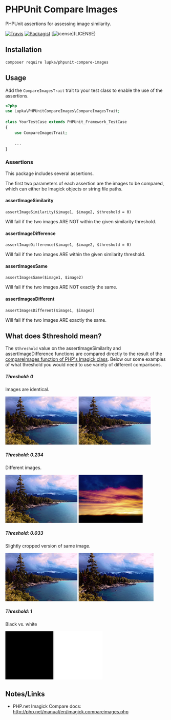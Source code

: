 # PHPUnit Compare Images

PHPUnit assertions for assessing image similarity.

[![Travis](https://img.shields.io/travis/lupka/phpunit-compare-images.svg)](https://travis-ci.org/lupka/phpunit-compare-images)
[![Packagist](https://img.shields.io/packagist/v/lupka/phpunit-compare-images.svg)](https://packagist.org/packages/lupka/phpunit-compare-images)
[![[]()icense](https://img.shields.io/badge/license-MIT-brightgreen.svg?style=flat)](LICENSE)

## Installation

```
composer require lupka/phpunit-compare-images
```

## Usage

Add the `CompareImagesTrait` trait to your test class to enable the use of the assertions.

```php
<?php
use Lupka\PHPUnitCompareImages\CompareImagesTrait;

class YourTestCase extends PHPUnit_Framework_TestCase
{
    use CompareImagesTrait;

    ...
}
```

### Assertions

This package includes several assertions.

The first two parameters of each assertion are the images to be compared, which can either be Imagick objects or string file paths.

#### assertImageSimilarity

```
assertImageSimilarity($image1, $image2, $threshold = 0)
```

Will fail if the two images ARE NOT within the given similarity threshold.

#### assertImageDifference

```
assertImageDifference($image1, $image2, $threshold = 0)
```

Will fail if the two images ARE within the given similarity threshold.

#### assertImagesSame

```
assertImagesSame($image1, $image2)
```

Will fail if the two images ARE NOT exactly the same.

#### assertImagesDifferent

```
assertImagesDifferent($image1, $image2)
```

Will fail if the two images ARE exactly the same.

## What does $threshold mean?

The `$threshold` value on the assertImageSimilarity and assertImageDifference functions are compared directly to the result of the [compareImages function of PHP's Imagick class](http://php.net/manual/en/imagick.compareimages.php). Below our some examples of what threshold you would need to use variety of different comparisons.

##### Threshold: 0
Images are identical.

<img src="tests/images/default.jpg" height="150">
<img src="tests/images/same.jpg" height="150">

##### Threshold: 0.234
Different images.

<img src="tests/images/default.jpg" height="150">
<img src="tests/images/different.jpg" height="150">

##### Threshold: 0.033
Slightly cropped version of same image.

<img src="tests/images/default.jpg" height="150">
<img src="tests/images/similar.jpg" height="150">

##### Threshold: 1
Black vs. white

<img src="tests/images/black.jpg" height="150">
<img src="tests/images/white.jpg" height="150">

## Notes/Links

* PHP.net Imagick Compare docs: http://php.net/manual/en/imagick.compareimages.php
